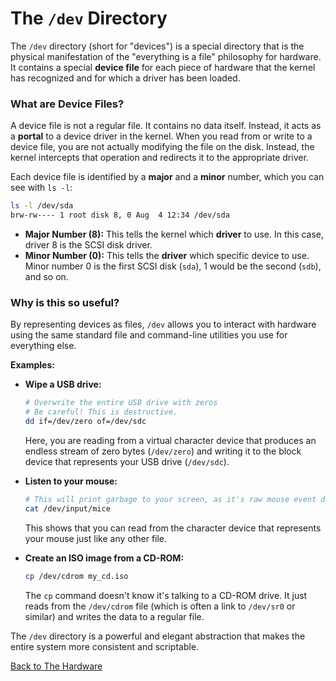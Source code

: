 # The `/dev` Directory

The `/dev` directory (short for "devices") is a special directory that is the physical manifestation of the "everything is a file" philosophy for hardware. It contains a special **device file** for each piece of hardware that the kernel has recognized and for which a driver has been loaded.

### What are Device Files?

A device file is not a regular file. It contains no data itself. Instead, it acts as a **portal** to a device driver in the kernel. When you read from or write to a device file, you are not actually modifying the file on the disk. Instead, the kernel intercepts that operation and redirects it to the appropriate driver.

Each device file is identified by a **major** and a **minor** number, which you can see with `ls -l`:

```bash
ls -l /dev/sda
brw-rw---- 1 root disk 8, 0 Aug  4 12:34 /dev/sda
```

*   **Major Number (8):** This tells the kernel which **driver** to use. In this case, driver 8 is the SCSI disk driver.
*   **Minor Number (0):** This tells the **driver** which specific device to use. Minor number 0 is the first SCSI disk (`sda`), 1 would be the second (`sdb`), and so on.

### Why is this so useful?

By representing devices as files, `/dev` allows you to interact with hardware using the same standard file and command-line utilities you use for everything else.

**Examples:**

*   **Wipe a USB drive:**
    ```bash
    # Overwrite the entire USB drive with zeros
    # Be careful! This is destructive.
    dd if=/dev/zero of=/dev/sdc
    ```
    Here, you are reading from a virtual character device that produces an endless stream of zero bytes (`/dev/zero`) and writing it to the block device that represents your USB drive (`/dev/sdc`).

*   **Listen to your mouse:**
    ```bash
    # This will print garbage to your screen, as it's raw mouse event data
    cat /dev/input/mice
    ```
    This shows that you can read from the character device that represents your mouse just like any other file.

*   **Create an ISO image from a CD-ROM:**
    ```bash
    cp /dev/cdrom my_cd.iso
    ```
    The `cp` command doesn't know it's talking to a CD-ROM drive. It just reads from the `/dev/cdrom` file (which is often a link to `/dev/sr0` or similar) and writes the data to a regular file.

The `/dev` directory is a powerful and elegant abstraction that makes the entire system more consistent and scriptable.

[Back to The Hardware](./index.md)